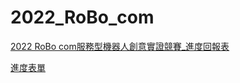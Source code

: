 # 2022_RoBo_com
[2022 RoBo com服務型機器人創意實證競賽_進度回報表](https://forms.gle/p8Z8Q2shStxsLzhi8)

[進度表單](https://docs.google.com/spreadsheets/d/1mQoaefbZt133VJSEeprG7-vh30-s4vkf20CK9qOryFs/edit#gid=0)
